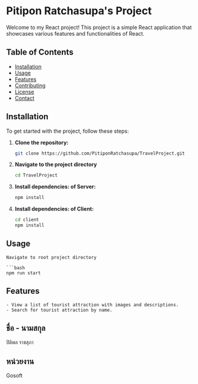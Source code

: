 # Pitipon Ratchasupa's Project

Welcome to my React project! This project is a simple React application that showcases various features and functionalities of React.

## Table of Contents

- [Installation](#installation)
- [Usage](#usage)
- [Features](#features)
- [Contributing](#contributing)
- [License](#license)
- [Contact](#contact)

## Installation

To get started with the project, follow these steps:

1. **Clone the repository:**
   ```bash
   git clone https://github.com/PitiponRatchasupa/TravelProject.git

3. **Navigate to the project directory**
     ```bash
   cd TravelProject
2. **Install dependencies: of Server:**
   ```bash
   npm install

2. **Install dependencies: of Client:**
   ```bash
   cd client
   npm install

## Usage
    Navigate to root project directory
    
    ```bash
    npm run start

## Features
    - View a list of tourist attraction with images and descriptions.
    - Search for tourist attraction by name.

## ชื่อ - นามสกุล

   ปิติพล ราชสุภา


## หน่วยงาน

   Gosoft